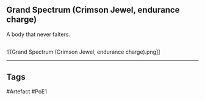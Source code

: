 ## Grand Spectrum (Crimson Jewel, endurance charge)
A body that never falters.
##
![[Grand Spectrum (Crimson Jewel, endurance charge).png]]

---
## Tags
#Artefact
#PoE1